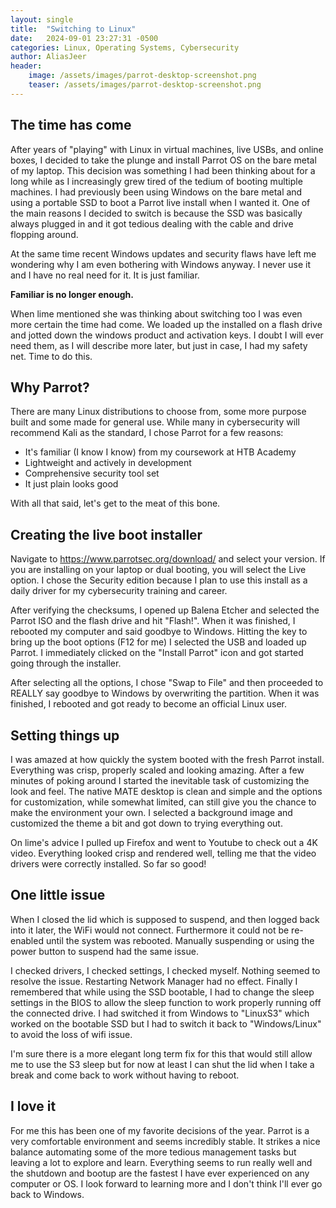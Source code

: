 ```yaml
---
layout: single
title:  "Switching to Linux"
date:   2024-09-01 23:27:31 -0500
categories: Linux, Operating Systems, Cybersecurity
author: AliasJeer
header: 
    image: /assets/images/parrot-desktop-screenshot.png
    teaser: /assets/images/parrot-desktop-screenshot.png
---
```

## The time has come 
After years of "playing" with Linux in virtual machines, live USBs, and online boxes, I decided to take the plunge and install Parrot OS on the bare metal of my laptop. This decision was something I had been thinking about for a long while as I increasingly grew tired of the tedium of booting multiple machines. I had previously been using Windows on the bare metal and using a portable SSD to boot a Parrot live install when I wanted it. One of the main reasons I decided to switch is because the SSD was basically always plugged in and it got tedious dealing with the cable and drive flopping around.

At the same time recent Windows updates and security flaws have left me wondering why I am even bothering with Windows anyway. I never use it and I have no real need for it. It is just familiar.

**Familiar is no longer enough.**

When lime mentioned she was thinking about switching too I was even more certain the time had come. We loaded up the installed on a flash drive and jotted down the windows product and activation keys. I doubt I will ever need them, as I will describe more later, but just in case, I had my safety net. Time to do this.

## Why Parrot?
There are many Linux distributions to choose from, some more purpose built and some made for general use. While many in cybersecurity will recommend Kali as the standard, I chose Parrot for a few reasons:
- It's familiar (I know I know) from my coursework at HTB Academy
- Lightweight and actively in development
- Comprehensive security tool set
- It just plain looks good

With all that said, let's get to the meat of this bone.
## Creating the live boot installer
Navigate to https://www.parrotsec.org/download/ and select your version. If you are installing on your laptop or dual booting, you will select the Live option. I chose the Security edition because I plan to use this install as a daily driver for my cybersecurity training and career. 

After verifying the checksums, I opened up Balena Etcher and selected the Parrot ISO and the flash drive and hit "Flash!". When it was finished, I rebooted my computer and said goodbye to Windows. Hitting the key to bring up the boot options (F12 for me) I selected the USB and loaded up Parrot. I immediately clicked on the "Install Parrot" icon and got started going through the installer. 

After selecting all the options, I chose "Swap to File" and then proceeded to REALLY say goodbye to Windows by overwriting the partition. When it was finished, I rebooted and got ready to become an official Linux user.

## Setting things up
I was amazed at how quickly the system booted with the fresh Parrot install. Everything was crisp, properly scaled and looking amazing. After a few minutes of poking around I started the inevitable task of customizing the look and feel. The native MATE desktop is clean and simple and the options for customization, while somewhat limited, can still give you the chance to make the environment your own. I selected a background image and customized the theme a bit and got down to trying everything out.

On lime's advice I pulled up Firefox and went to Youtube to check out a 4K video. Everything looked crisp and rendered well, telling me that the video drivers were correctly installed. So far so good!

## One little issue
When I closed the lid which is supposed to suspend, and then logged back into it later, the WiFi would not connect. Furthermore it could not be re-enabled until the system was rebooted. Manually suspending or using the power button to suspend had the same issue. 

I checked drivers, I checked settings, I checked myself. Nothing seemed to resolve the issue. Restarting Network Manager had no effect. Finally I remembered that while using the SSD bootable, I had to change the sleep settings in the BIOS to allow the sleep function to work properly running off the connected drive. I had switched it from Windows to "LinuxS3" which worked on the bootable SSD but I had to switch it back to "Windows/Linux" to avoid the loss of wifi issue.

I'm sure there is a more elegant long term fix for this that would still allow me to use the S3 sleep but for now at least I can shut the lid when I take a break and come back to work without having to reboot. 

## I love it
For me this has been one of my favorite decisions of the year. Parrot is a very comfortable environment and seems incredibly stable. It strikes a nice balance automating some of the more tedious management tasks but leaving a lot to explore and learn. Everything seems to run really well and the shutdown and bootup are the fastest I have ever experienced on any computer or OS. I look forward to learning more and I don't think I'll ever go back to Windows.